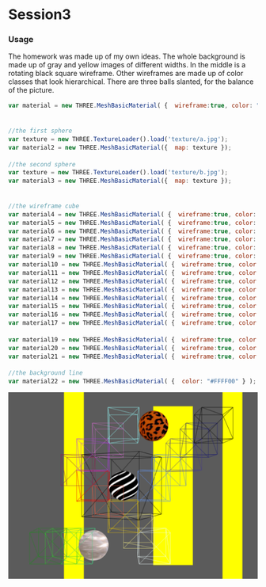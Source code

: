 Session3
========
### Usage ###

The homework was made up of my own ideas. The whole background is made up of gray and yellow images of different widths. In the middle is a rotating black square wireframe. Other wireframes are made up of color classes that look hierarchical. There are three balls slanted, for the balance of the picture.

```javascript
var material = new THREE.MeshBasicMaterial( {  wireframe:true, color: "#000000" } );


//the first sphere
var texture = new THREE.TextureLoader().load('texture/a.jpg');
var material2 = new THREE.MeshBasicMaterial({  map: texture });

//the second sphere
var texture = new THREE.TextureLoader().load('texture/b.jpg');
var material3 = new THREE.MeshBasicMaterial({  map: texture });


//the wireframe cube
var material4 = new THREE.MeshBasicMaterial( {  wireframe:true, color: "#F0FFFF" } );
var material5 = new THREE.MeshBasicMaterial( {  wireframe:true, color: "#EEE685" } );
var material6 = new THREE.MeshBasicMaterial( {  wireframe:true, color: "#EEC900" } );
var material7 = new THREE.MeshBasicMaterial( {  wireframe:true, color: "#EE5C42" } );
var material8 = new THREE.MeshBasicMaterial( {  wireframe:true, color: "#EE0000" } );
var material9 = new THREE.MeshBasicMaterial( {  wireframe:true, color: "#8B2252" } );
var material10 = new THREE.MeshBasicMaterial( {  wireframe:true, color: "#B23AEE" } );
var material11 = new THREE.MeshBasicMaterial( {  wireframe:true, color: "#CD69C9" } );
var material12 = new THREE.MeshBasicMaterial( {  wireframe:true, color: "#97FFFF" } );
var material13 = new THREE.MeshBasicMaterial( {  wireframe:true, color: "#6495ED" } );
var material14 = new THREE.MeshBasicMaterial( {  wireframe:true, color: "#436EEE" } );
var material15 = new THREE.MeshBasicMaterial( {  wireframe:true, color: "#473C8B" } );
var material16 = new THREE.MeshBasicMaterial( {  wireframe:true, color: "#191970" } );
var material17 = new THREE.MeshBasicMaterial( {  wireframe:true, color: "#000000" } );

var material19 = new THREE.MeshBasicMaterial( {  wireframe:true, color: "#43CD80" } );
var material20 = new THREE.MeshBasicMaterial( {  wireframe:true, color: "#32CD32" } );
var material21 = new THREE.MeshBasicMaterial( {  wireframe:true, color: "#228B22" } );

//the background line
var material22 = new THREE.MeshBasicMaterial( {  color: "#FFFF00" } );

```
![image](https://github.com/845558128/DAT505_GitHub/blob/master/images/3.png)
